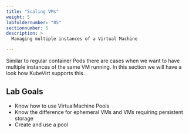 ```yaml
---
title: "Scaling VMs"
weight: 5
labfoldernumber: "05"
sectionnumber: 5
description: >
  Managing multiple instances of a Virtual Machine

---
```


Similar to regular container Pods there are cases when we want to have multiple instances of the same VM running. In this section
we will have a look how KubeVirt supports this.


## Lab Goals

* Know how to use VirtualMachine Pools
* Know the difference for ephemeral VMs and VMs requiring persistent storage
* Create and use a pool
